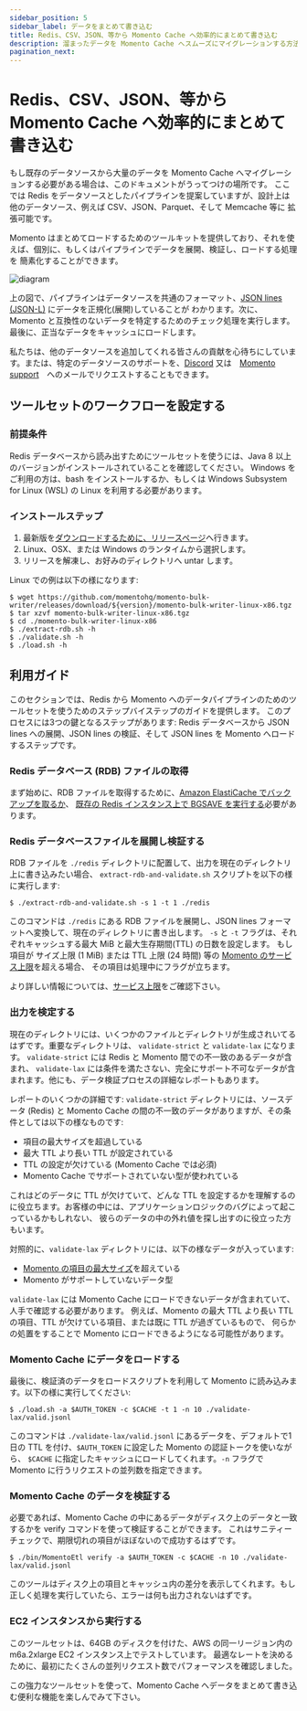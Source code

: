 ```yaml
---
sidebar_position: 5
sidebar_label: データをまとめて書き込む
title: Redis、CSV、JSON、等から Momento Cache へ効率的にまとめて書き込む
description: 溜まったデータを Momento Cache へスムーズにマイグレーションする方法を学びましょう。
pagination_next:
---
```


# Redis、CSV、JSON、等から Momento Cache へ効率的にまとめて書き込む

もし既存のデータソースから大量のデータを Momento Cache へマイグレーションする必要がある場合は、このドキュメントがうってつけの場所です。 ここでは Redis をデータソースとしたパイプラインを提案していますが、設計上は他のデータソース、例えば CSV、JSON、Parquet、そして Memcache 等に 拡張可能です。

Momento はまとめてロードするためのツールキットを提供しており、それを使えば、個別に、もしくはパイプラインでデータを展開、検証し、ロードする処理を 簡素化することができます。

![diagram](/img/bulk-writing-diagram.svg)

上の図で、パイプラインはデータソースを共通のフォーマット、[JSON lines (JSON-L)](https://jsonlines.org/) にデータを正規化(展開)していることが わかります。次に、Momento と互換性のないデータを特定するためのチェック処理を実行します。最後に、正当なデータをキャッシュにロードします。

私たちは、他のデータソースを追加してくれる皆さんの貢献を心待ちにしています。または、特定のデータソースのサポートを、[Discord](https://discord.com/invite/3HkAKjUZGq) 又は　[Momento support](mailto:support@momentohq.com)　へのメールでリクエストすることもできます。

## ツールセットのワークフローを設定する

### 前提条件

Redis データベースから読み出すためにツールセットを使うには、Java 8 以上のバージョンがインストールされていることを確認してください。 Windows をご利用の方は、bash をインストールするか、もしくは Windows Subsystem for Linux (WSL) の Linux を利用する必要があります。

### インストールステップ

1. 最新版を[ダウンロードするために、リリースページ](https://github.com/momentohq/momento-bulk-writer/releases)へ行きます。
2. Linux、OSX、または Windows のランタイムから選択します。
3. リリースを解凍し、お好みのディレクトリへ untar します。

Linux での例は以下の様になります:

```cli
$ wget https://github.com/momentohq/momento-bulk-writer/releases/download/${version}/momento-bulk-writer-linux-x86.tgz
$ tar xzvf momento-bulk-writer-linux-x86.tgz
$ cd ./momento-bulk-writer-linux-x86
$ ./extract-rdb.sh -h
$ ./validate.sh -h
$ ./load.sh -h
```

## 利用ガイド

このセクションでは、Redis から Momento へのデータパイプラインのためのツールセットを使うためのステップバイステップのガイドを提供します。 このプロセスには3つの鍵となるステップがあります: Redis データベースから JSON lines への展開、JSON lines の検証、そして JSON lines を Momento へロードするステップです。

### Redis データベース (RDB) ファイルの取得

まず始めに、RDB ファイルを取得するために、[Amazon ElastiCache でバックアップを取るか](https://docs.aws.amazon.com/AmazonElastiCache/latest/red-ug/backups-manual.html)、 [既存の Redis インスタンス上で BGSAVE を実行する](https://redis.io/commands/bgsave/)必要があります。

### Redis データベースファイルを展開し検証する

RDB ファイルを `./redis` ディレクトリに配置して、出力を現在のディレクトリ上に書き込みたい場合、 `extract-rdb-and-validate.sh` スクリプトを以下の様に実行します:


```cli
$ ./extract-rdb-and-validate.sh -s 1 -t 1 ./redis
```

このコマンドは `./redis` にある RDB ファイルを展開し、JSON lines フォーマットへ変換して、現在のディレクトリに書き出します。 `-s` と `-t` フラグは、それぞれキャッシュする最大 MiB と最大生存期間(TTL) の日数を設定します。 もし項目が サイズ上限 (1 MiB) または TTL 上限 (24 時間) 等の [Momento のサービス上限](/manage/limits)を超える場合、 その項目は処理中にフラグが立ちます。

より詳しい情報については、[サービス上限](/manage/limits)をご確認下さい。

### 出力を検定する

現在のディレクトリには、いくつかのファイルとディレクトリが生成されいてるはずです。重要なディレクトリは、 `validate-strict` と `validate-lax` になります。 `validate-strict` には Redis と Momento 間での不一致のあるデータが含まれ、 `validate-lax` には条件を満たさない、完全にサポート不可なデータが含まれます。他にも、データ検証プロセスの詳細なレポートもあります。

レポートのいくつかの詳細です: `validate-strict` ディレクトリには、ソースデータ (Redis) と Momento Cache の間の不一致のデータがありますが、その条件としては以下の様なものです:

- 項目の最大サイズを超過している
- 最大 TTL より長い TTL が設定されている
- TTL の設定が欠けている (Momento Cache では必須)
- Momento Cache でサポートされていない型が使われている

これはどのデータに TTL が欠けていて、どんな TTL を設定するかを理解するのに役立ちます。お客様の中には、アプリケーションロジックのバグによって起こっているかもしれない、 彼らのデータの中の外れ値を探し出すのに役立った方もいます。

対照的に、`validate-lax` ディレクトリには、以下の様なデータが入っています:

- [Momento の項目の最大サイズ](/manage/limits)を超えている
- Momento がサポートしていないデータ型

`validate-lax` には Momento Cache にロードできないデータが含まれていて、人手で確認する必要があります。 例えば、Momento の最大 TTL より長い TTLの項目、TTL が欠けている項目、または既に TTL が過ぎているもので、 何らかの処置をすることで Momento にロードできるようになる可能性があります。

### Momento Cache にデータをロードする

最後に、検証済のデータをロードスクリプトを利用して Momento に読み込みます。以下の様に実行してください:


```cli
$ ./load.sh -a $AUTH_TOKEN -c $CACHE -t 1 -n 10 ./validate-lax/valid.jsonl
```

このコマンドは `./validate-lax/valid.jsonl` にあるデータを、デフォルトで1日の TTL を付け、`$AUTH_TOKEN` に設定した Momento の認証トークを使いながら、 `$CACHE` に指定したキャッシュにロードしてくれます。`-n` フラグで Momento に行うリクエストの並列数を指定できます。

### Momento Cache のデータを検証する

必要であれば、Momento Cache の中にあるデータがディスク上のデータと一致するかを verify コマンドを使って検証することができます。 これはサニティーチェックで、期限切れの項目がほぼないので成功するはずです。

```cli
$ ./bin/MomentoEtl verify -a $AUTH_TOKEN -c $CACHE -n 10 ./validate-lax/valid.jsonl
```

このツールはディスク上の項目とキャッシュ内の差分を表示してくれます。もし正しく処理を実行していたら、エラーは何も出力されないはずです。

### EC2 インスタンスから実行する

このツールセットは、64GB のディスクを付けた、AWS の同一リージョン内の m6a.2xlarge EC2 インスタンス上でテストしています。 最適なレートを決めるために、最初にたくさんの並列リクエスト数でパフォーマンスを確認しました。

この強力なツールセットを使って、Momento Cache へデータをまとめて書き込む便利な機能を楽しんでみて下さい。
